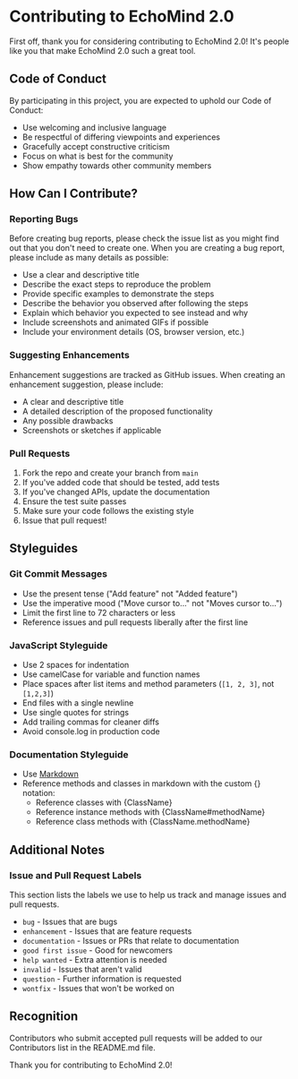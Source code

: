 # Contributing to EchoMind 2.0

First off, thank you for considering contributing to EchoMind 2.0! It's people like you that make EchoMind 2.0 such a great tool.

## Code of Conduct

By participating in this project, you are expected to uphold our Code of Conduct:

- Use welcoming and inclusive language
- Be respectful of differing viewpoints and experiences
- Gracefully accept constructive criticism
- Focus on what is best for the community
- Show empathy towards other community members

## How Can I Contribute?

### Reporting Bugs

Before creating bug reports, please check the issue list as you might find out that you don't need to create one. When you are creating a bug report, please include as many details as possible:

* Use a clear and descriptive title
* Describe the exact steps to reproduce the problem
* Provide specific examples to demonstrate the steps
* Describe the behavior you observed after following the steps
* Explain which behavior you expected to see instead and why
* Include screenshots and animated GIFs if possible
* Include your environment details (OS, browser version, etc.)

### Suggesting Enhancements

Enhancement suggestions are tracked as GitHub issues. When creating an enhancement suggestion, please include:

* A clear and descriptive title
* A detailed description of the proposed functionality
* Any possible drawbacks
* Screenshots or sketches if applicable

### Pull Requests

1. Fork the repo and create your branch from `main`
2. If you've added code that should be tested, add tests
3. If you've changed APIs, update the documentation
4. Ensure the test suite passes
5. Make sure your code follows the existing style
6. Issue that pull request!

## Styleguides

### Git Commit Messages

* Use the present tense ("Add feature" not "Added feature")
* Use the imperative mood ("Move cursor to..." not "Moves cursor to...")
* Limit the first line to 72 characters or less
* Reference issues and pull requests liberally after the first line

### JavaScript Styleguide

* Use 2 spaces for indentation
* Use camelCase for variable and function names
* Place spaces after list items and method parameters (`[1, 2, 3]`, not `[1,2,3]`)
* End files with a single newline
* Use single quotes for strings
* Add trailing commas for cleaner diffs
* Avoid console.log in production code

### Documentation Styleguide

* Use [Markdown](https://guides.github.com/features/mastering-markdown/)
* Reference methods and classes in markdown with the custom {} notation:
    * Reference classes with {ClassName}
    * Reference instance methods with {ClassName#methodName}
    * Reference class methods with {ClassName.methodName}

## Additional Notes

### Issue and Pull Request Labels

This section lists the labels we use to help us track and manage issues and pull requests.

* `bug` - Issues that are bugs
* `enhancement` - Issues that are feature requests
* `documentation` - Issues or PRs that relate to documentation
* `good first issue` - Good for newcomers
* `help wanted` - Extra attention is needed
* `invalid` - Issues that aren't valid
* `question` - Further information is requested
* `wontfix` - Issues that won't be worked on

## Recognition

Contributors who submit accepted pull requests will be added to our Contributors list in the README.md file.

Thank you for contributing to EchoMind 2.0! 